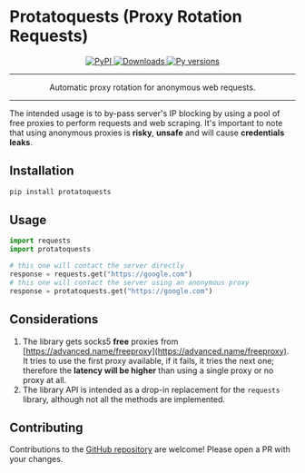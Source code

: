 # Protatoquests (Proxy Rotation Requests)

<p align="center">
  <a href="https://pypi.org/project/protatoquests/">
    <img src="https://img.shields.io/pypi/v/protatoquests?color=green&amp;label=pypi%20package" alt="PyPI">
  </a>
  <a href="https://pepy.tech/project/protatoquests">
    <img src="https://static.pepy.tech/badge/protatoquests" alt="Downloads">
  </a>
  <a href="">
    <img src="https://img.shields.io/pypi/pyversions/protatoquests?color=green" alt="Py versions">
  </a>
</p>
<hr>
<p align="center" style="font-size: 14px;">
Automatic proxy rotation for anonymous web requests.
</p>
<hr>

The intended usage is to by-pass server's IP blocking by using a pool of free proxies to perform requests and web scraping.
It's important to note that using anonymous proxies is **risky**, **unsafe** and will cause **credentials leaks**.

## Installation

```bash
pip install protatoquests
```

## Usage

```python
import requests
import protatoquests

# this one will contact the server directly
response = requests.get("https://google.com")
# this one will contact the server using an anonymous proxy 
response = protatoquests.get("https://google.com")
```

## Considerations

1. The library gets socks5 **free** proxies from [https://advanced.name/freeproxy](https://advanced.name/freeproxy).
It tries to use the first proxy available, if it fails, it tries the next one; therefore the **latency will be higher** than using a single proxy or no proxy at all.
2. The library API is intended as a drop-in replacement for the `requests` library, although not all the methods are implemented.


## Contributing
Contributions to the [GitHub repository](https://github.com/nicoloboschi/protatoquests) are welcome! Please open a PR with your changes.
